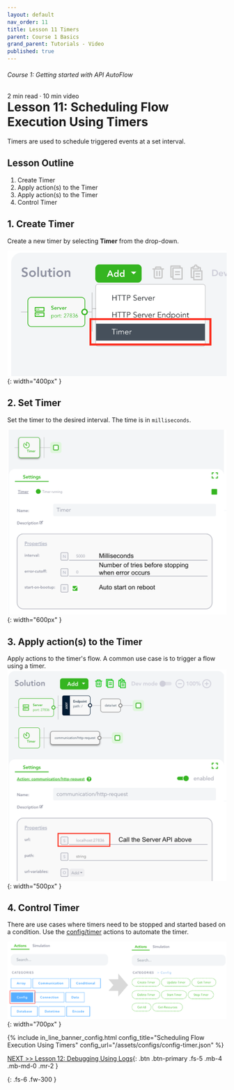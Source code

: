 ```yaml
---
layout: default
nav_order: 11
title: Lesson 11 Timers
parent: Course 1 Basics
grand_parent: Tutorials - Video
published: true
---
```

<h6>Course 1: Getting started with API AutoFlow</h6>
2 min read · 10 min video
<h1 style="margin-top:0">Lesson 11: Scheduling Flow Execution Using Timers</h1>

Timers are used to schedule triggered events at a set interval.

## Lesson Outline

1. Create Timer
2. Apply action(s) to the Timer
3. Apply action(s) to the Timer
4. Control Timer


## 1\. Create Timer

Create a new timer by selecting **Timer** from the drop-down.

![Timer](/assets/images/tutorial-timer.png){: width="400px" }


## 2\. Set Timer

Set the timer to the desired interval.  The time is in `milliseconds`.

![Timer](/assets/images/tutorial-timer-1.png){: width="600px" }

## 3\. Apply action(s) to the Timer

Apply actions to the timer's flow.  A common use case is to trigger a flow using a timer.
![Timer](/assets/images/tutorial-timer-2.png){: width="500px" }

## 4\. Control Timer

There are use cases where timers need to be stopped and started based on a condition.  Use the [config/timer](/docs/internal-actions/config-autoflow/timer-create/) actions to automate the timer.

![Timer](/assets/images/tutorial-timer-3.png){: width="700px" }


{% include in_line_banner_config.html config_title="Scheduling Flow Execution Using Timers" config_url="/assets/configs/config-timer.json" %}


[NEXT >> Lesson 12: Debugging Using Logs](/docs/tutorial-video/course-basics/lesson-debug/){: .btn .btn-primary .fs-5 .mb-4 .mb-md-0 .mr-2 }

{: .fs-6 .fw-300 }